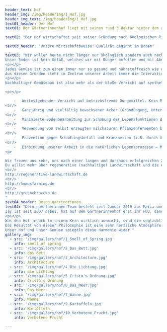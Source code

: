 ```yaml
---
header_text: hof
header_img: /img/headerImg/1_Hof.jpg
header_img_text: /img/headerImg/1_Hof.jpg
text01_header: Der Hof
text01: Der Gärtnerinnenhof liegt mit seinen rund 3 Hektar hinter dem alten Ortskern von Blumberg direkt am Eingang zum schönen Lenné-Park und ist ursprünglich aus der ehemaligen Schlossgärtnerei hervorgegangen – Im Gegensatz zum Schloss stehen die historischen Gewächshäuser heute noch immer und werden von unserem Betrieb weiterhin mit Leben erfüllt. Während zu LPG-Zeiten mithilfe der damals noch beheizten Häuser allerlei exotische Zierpflanzen kultiviert wurden, taten sich nach der Wende ein paar mutige Frauen zusammen um aus dem abgewickelten Betrieb einen Gemüse-Biohof als ABM speziell für Frauen zu gründen. Ab 1995 führte unsere ehemalige Chefin Giseltraut Sabeh den Hof als Einzelunternehmen weiter und hat diesen Ort 23 Jahre lang mit viel Hingabe und vollem Einsatz aufgebaut. Nach ihrem Renteneintritt Ende 2018 ging der Betrieb lückenlos an uns über. Die nächste Generation.

text02: "Der Hof wirtschaftet seit seiner Gründung nach ökologischen Richtlinien und war langjähriges Mitglied der Anbauverbände Gäa e.V. und später Verbund Ökohöfe Nordost. Beide Vereine zeichneten sich neben ihrem Engagement für den ökologischen Landbau durch die Verkörperung  kleinbäuerlicher Strukturen aus. Nach der Auflösung dieser Anbauverbände haben wir uns gegen den Beitritt zu einem neuen Verband entschieden. Wir fühlen uns als kleines, mittelständisches Unternehmen von den großen Dachverbänden nicht repräsentiert. So haben wir derzeit ausschließlich das EU-Biolabel. Für uns ist es weniger wichtig, welchen Stempel unsere Produkte nach außen tragen, sondern dass wir und ihr wissen, was in ihnen steckt: Bio, Regionalität & Nachhaltigkeit."

text03_header: "Unsere Wirtschaftsweise: Qualität beginnt im Boden"

text03: "Wir wollen heute nicht länger nur ökologisch sondern auch nachhaltig produzieren.
Unser Boden ist kein Gefäß, welches wir mit Dünger befüllen und mit Abernte der Kultur wieder leeren – er ist ein lebendiger Organismus und muss als solcher verstanden und behandelt werden. 
<p></p>
Jedes Gemüse ist zum einen immer nur so gesund und nährstoffreich wie der Boden, in dem es wächst, reich ist an Bodenleben. Zum anderen steht die Landwirtschaft im Hinblick auf den Klimawandel nicht nur vor der Herausforderung mit den sich häufenden Wetterextremen zurecht zu kommen, sondern auch vor der, dieser Entwicklung positiv entgegen zu wirken. 
Aus diesen Gründen steht im Zentrum unserer Arbeit immer die Interaktion zwischen Pflanze und Bodenleben: Beide betreiben einen gemeinsamen Stoffwechsel. Die Pflanzen binden durch Fotosynthese Kohlenstoff, welchen sie in Form von Zucker assimilieren und einen großen Teil davon in den Boden leiten um die Bodenmikroben zu füttern. Diese schließen im Gegenzug Mineralnährstoffe aus dem Boden auf und liefern sie an die Pflanze. Wenn das Bodenleben vital und vielfältig genug ist, kann es der Pflanze alle benötigten Nährstoffe aus dem Bodenstoffwechsel zur Verfügung stellen. Die daraus resultierende Maximierung der Fotosyntheseleistung der Pflanzen führt zu steigender Kohlenstoffspeicherung im Boden und somit zu Humusaufbau. Dadurch verbessert sich die Wasser- und Nährstoffhaltekraft des Bodens – Nährstoffverluste, Wasser- und Düngebedarf sinken.
<p></p>
Nachhaltiger Gemüsebau ist also mehr als der bloße Verzicht auf synthetische Dünger und Pflanzenschutzmittel. Das Leitmotiv für alle unsere betrieblichen Prozesse ist die Förderung des Bodenlebens sowie die Steigerung der Humusgehalte und der langfristigen Bodenfruchtbarkeit. Nur so können wir auf Dauer Ernten von höchster Qualität für dich erzeugen und unser Ackerland auch für zukünftige Generationen als Lebensgrundlage erhalten. 

<p></p>

	⁃	Weitestgehender Verzicht auf betriebsfremde Düngemittel. Kein Mist. Kein Kompost. Keine Tierhaar- und Horn-Produkte. Ernährung der Pflanzen größtenteils aus dem Bodenstoffwechsel heraus
<br/>
	⁃	Ganzjährig und vielfältig bewachsener Acker (Gründüngung, Untersaaten) zur Fütterung des Bodenlebens und Kohlenstoffspeicherung
<br/>
	⁃	Minimierte Bodenbearbeitung zur Schonung der Lebensfunktionen des Bodens 
<br/>
	⁃	Verwendung von selbst erzeugten milchsauren Pflanzenfermenten bei der Bodenbearbeitung zur Stärkung des Bodenlebens
<br/>
	⁃	Prävention gegen Schädlingsbefall und Krankheiten (z.B. durch Vitalisierung unserer Kulturen mit eigenem Komposttee) statt Bekämpfung dieser
<br/>
	⁃	Einbindung unserer Arbeit in die natürlichen Lebensprozesse – Motto: Fördern statt kontrollieren
<p>

Wir freuen uns sehr, uns nach einer langen und durchaus erfolgreichen Zeit in der ökologischen Produktion nun weiterzuentwickeln. Nachhaltigkeit ist unser nächster großer Schritt nach vorne.
Du willst mehr über regenerative (nachhaltige) Landwirtschaft und die ersten Ansätze dafür lernen? Zum Beispiel hier:
<br/>
http://regenerative-landwirtschaft.de
<br/>
http://humusfarming.de
<br/>
http://gruenebruecke.de
"
text04_header: Deine gaertnerinnen
text04: "Dein gaertnerinnen-Team besteht seit Januar 2019 aus Maria und Isy als Betriebsleitung und einer wachsenden Zahl von Mitarbeiterinnen.
Isy ist seit 2007 dabei, hat auf dem Gärtnerinnenhof erst ihr FÖJ, dann ihre Ausbildung und schlussendlich den Meister gemacht. Maria hat bei uns 2013 ihre Ausbildung abgeschlossen und dann tolle und wichtige Erfahrungen auf verschiedenen Höfen und Betrieben in Kanada und den USA gesammelt und mit nach Hause gebracht. Zusammen haben wir 2019 den Schritt in die Selbstständigkeit gewagt und leiten seitdem erfolgreich unseren Betrieb.
<p></p>
Was den Hof jedoch in seinem Kern wirklich ausmacht, sind die unglaublich engagierten und loyalen Mitarbeiter*innen (2-3), Azub*inen (1-2), Praktikant*innen (1-2) und FÖJ*lerinnen (1). Wir arbeiten in einem sehr angenehmen, gleichberechtigten Klima, wo jede Person eine Stimme hat und so viel Verantwortung bekommt, wie sie zu tragen gewillt ist und Lust hat. Der Spaß an der Arbeit und miteinander darf neben dem mentalen und körperlichen Stress auf keinen Fall zu kurz kommen.
Das Resultat von dieser Philosophie ist eine sehr herzliche Atmosphäre, wir schnattern und lachen viel, unterstützen uns gegenseitig, springen ein, wenn jemand nicht mehr kann. Kurzum: wir arbeiten zusammen, füreinander und miteinander. 
Unser Hof und unser Gemüse spiegeln diese Harmonie wider."
gallery_img:
  - src: '/img/gallery/hof/1_Smell_of_Spring.jpg'
    info: smell of spring
  - src: '/img/gallery/hof/2_Das_Bett.jpg'
    info: das Bett
  - src: '/img/gallery/hof/3_Architecture.jpg'
    info: Architecture
  - src: '/img/gallery/hof/4_Die_Lichtung.jpg'
    info: die Lichtung
  - src: "/img/gallery/hof/5_Cristo's_Ordnung.jpg"
    info: Cristo's Ordnung
  - src: '/img/gallery/hof/6_Das_Meer.jpg'
    info: Das Meer
  - src: '/img/gallery/hof/7_Wanne.jpg'
    info: Wanne
  - src: '/img/gallery/hof/9_Kartoffeln.jpg'
    info: Kartoffeln
  - src: '/img/gallery/hof/10_Verbotene_Frucht.jpg'
    info: Verbotene Frucht

---
```

